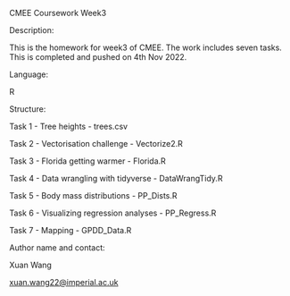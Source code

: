 CMEE Coursework Week3


Description:

This is the homework for week3 of CMEE. The work includes seven tasks. This is completed and pushed on 4th Nov 2022.


Language:

R


Structure:

Task 1 - Tree heights - trees.csv

Task 2 - Vectorisation challenge - Vectorize2.R

Task 3 - Florida getting warmer - Florida.R

Task 4 - Data wrangling with tidyverse - DataWrangTidy.R

Task 5 - Body mass distributions - PP_Dists.R

Task 6 - Visualizing regression analyses - PP_Regress.R

Task 7 - Mapping - GPDD_Data.R


Author name and contact:

Xuan Wang

xuan.wang22@imperial.ac.uk